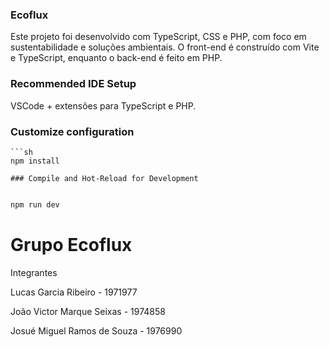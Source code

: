 ### Ecoflux

Este projeto foi desenvolvido com TypeScript, CSS e PHP, com foco em sustentabilidade e soluções ambientais.
O front-end é construído com Vite e TypeScript, enquanto o back-end é feito em PHP.

### Recommended IDE Setup
VSCode + extensões para TypeScript e PHP.

### Customize configuration

```
```sh
npm install

### Compile and Hot-Reload for Development

````

```sh

npm run dev

```

# Grupo Ecoflux

Integrantes

Lucas Garcia Ribeiro - 1971977

João Victor Marque Seixas - 1974858

Josué Miguel Ramos de Souza - 1976990
